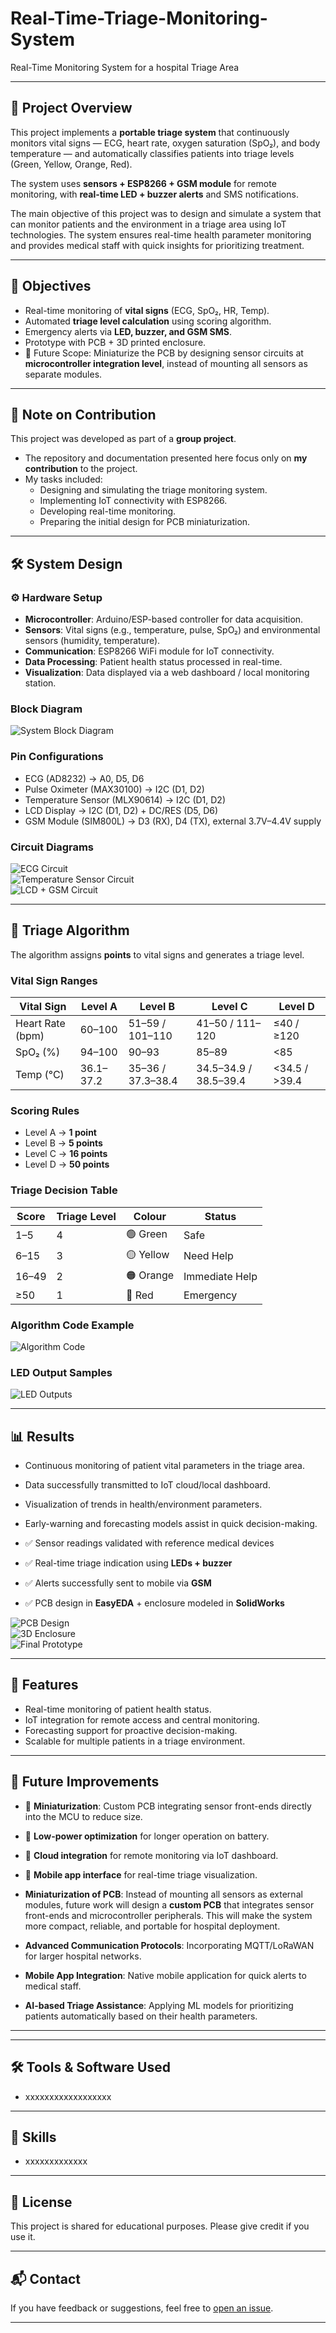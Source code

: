 # Real-Time-Triage-Monitoring-System
Real-Time Monitoring System for a hospital Triage Area

---

## 📌 Project Overview  
This project implements a **portable triage system** that continuously monitors vital signs — ECG, heart rate, oxygen saturation (SpO₂), and body temperature — and automatically classifies patients into triage levels (Green, Yellow, Orange, Red).  

The system uses **sensors + ESP8266 + GSM module** for remote monitoring, with **real-time LED + buzzer alerts** and SMS notifications.  

The main objective of this project was to design and simulate a system that can monitor patients and the environment in a triage area using IoT technologies. The system ensures real-time health parameter monitoring and provides medical staff with quick insights for prioritizing treatment.  

---

## 🎯 Objectives  
- Real-time monitoring of **vital signs** (ECG, SpO₂, HR, Temp).  
- Automated **triage level calculation** using scoring algorithm.  
- Emergency alerts via **LED, buzzer, and GSM SMS**.  
- Prototype with PCB + 3D printed enclosure.  
- 🔮 Future Scope: Miniaturize the PCB by designing sensor circuits at **microcontroller integration level**, instead of mounting all sensors as separate modules.  

---

## 📌 Note on Contribution  
This project was developed as part of a **group project**.  
- The repository and documentation presented here focus only on **my contribution** to the project.  
- My tasks included:  
  - Designing and simulating the triage monitoring system.  
  - Implementing IoT connectivity with ESP8266.  
  - Developing real-time monitoring.  
  - Preparing the initial design for PCB miniaturization.  

---

## 🛠️ System Design  

### ⚙️ Hardware Setup  
- **Microcontroller**: Arduino/ESP-based controller for data acquisition.  
- **Sensors**: Vital signs (e.g., temperature, pulse, SpO₂) and environmental sensors (humidity, temperature).  
- **Communication**: ESP8266 WiFi module for IoT connectivity.  
- **Data Processing**: Patient health status processed in real-time.  
- **Visualization**: Data displayed via a web dashboard / local monitoring station.  

### Block Diagram
![System Block Diagram](Results/system_design.png)  

### Pin Configurations  
- ECG (AD8232) → A0, D5, D6  
- Pulse Oximeter (MAX30100) → I2C (D1, D2)  
- Temperature Sensor (MLX90614) → I2C (D1, D2)  
- LCD Display → I2C (D1, D2) + DC/RES (D5, D6)  
- GSM Module (SIM800L) → D3 (RX), D4 (TX), external 3.7V–4.4V supply  

### Circuit Diagrams  
![ECG Circuit](./images/ecg_circuit.png)  
![Temperature Sensor Circuit](./images/temp_circuit.png)  
![LCD + GSM Circuit](./images/lcd_gsm_circuit.png)  

---

## 🧮 Triage Algorithm  

The algorithm assigns **points** to vital signs and generates a triage level.  

### Vital Sign Ranges  

| Vital Sign | Level A | Level B | Level C | Level D |
|------------|---------|---------|---------|---------|
| Heart Rate (bpm) | 60–100 | 51–59 / 101–110 | 41–50 / 111–120 | ≤40 / ≥120 |
| SpO₂ (%) | 94–100 | 90–93 | 85–89 | <85 |
| Temp (°C) | 36.1–37.2 | 35–36 / 37.3–38.4 | 34.5–34.9 / 38.5–39.4 | <34.5 / >39.4 |

### Scoring Rules  
- Level A → **1 point**  
- Level B → **5 points**  
- Level C → **16 points**  
- Level D → **50 points**  

### Triage Decision Table  

| Score | Triage Level | Colour | Status |
|-------|-------------|--------|--------|
| 1–5   | 4 | 🟢 Green | Safe |
| 6–15  | 3 | 🟡 Yellow | Need Help |
| 16–49 | 2 | 🟠 Orange | Immediate Help |
| ≥50   | 1 | 🔴 Red | Emergency |  

### Algorithm Code Example  
![Algorithm Code](./images/algorithm_code.png)  

### LED Output Samples  
![LED Outputs](./images/led_outputs.png)  

---

## 📊 Results  

- Continuous monitoring of patient vital parameters in the triage area.  
- Data successfully transmitted to IoT cloud/local dashboard.  
- Visualization of trends in health/environment parameters.  
- Early-warning and forecasting models assist in quick decision-making.  

- ✅ Sensor readings validated with reference medical devices  
- ✅ Real-time triage indication using **LEDs + buzzer**  
- ✅ Alerts successfully sent to mobile via **GSM**  
- ✅ PCB design in **EasyEDA** + enclosure modeled in **SolidWorks**  

![PCB Design](./images/pcb_design.png)  
![3D Enclosure](./images/3d_model.png)  
![Final Prototype](./images/final_prototype.png)  

---

## 🚀 Features  
- Real-time monitoring of patient health status.  
- IoT integration for remote access and central monitoring.  
- Forecasting support for proactive decision-making.  
- Scalable for multiple patients in a triage environment. 

---

## 🚀 Future Improvements  

- 📏 **Miniaturization**: Custom PCB integrating sensor front-ends directly into the MCU to reduce size.  
- 🔋 **Low-power optimization** for longer operation on battery.  
- 📡 **Cloud integration** for remote monitoring via IoT dashboard.  
- 📱 **Mobile app interface** for real-time triage visualization.  

- **Miniaturization of PCB**: Instead of mounting all sensors as external modules, future work will design a **custom PCB** that integrates sensor front-ends and microcontroller peripherals. This will make the system more compact, reliable, and portable for hospital deployment.  
- **Advanced Communication Protocols**: Incorporating MQTT/LoRaWAN for larger hospital networks.  
- **Mobile App Integration**: Native mobile application for quick alerts to medical staff.  
- **AI-based Triage Assistance**: Applying ML models for prioritizing patients automatically based on their health parameters.  

---
---

## 🛠 Tools & Software Used
- xxxxxxxxxxxxxxxxxx

---

## 🎯 Skills
- xxxxxxxxxxxxx

---

## 📄 License
This project is shared for educational purposes. Please give credit if you use it.

---

## 📬 Contact
If you have feedback or suggestions, feel free to [open an issue](https://github.com).

---
